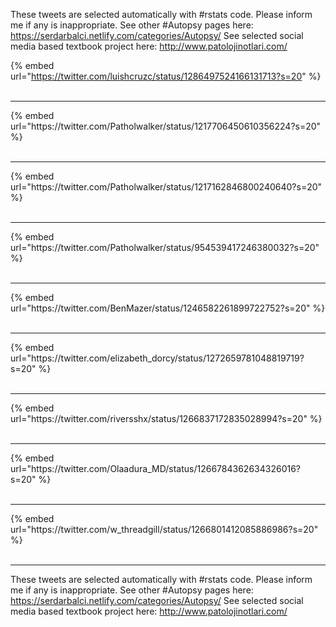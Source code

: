 

These tweets are selected automatically with #rstats code. Please inform me if any is inappropriate.
See other #Autopsy pages here: https://serdarbalci.netlify.com/categories/Autopsy/ 
See selected social media based textbook project here: http://www.patolojinotlari.com/

{% embed url="https://twitter.com/luishcruzc/status/1286497524166131713?s=20" %}<br>
<br>
<hr>
{% embed url="https://twitter.com/Patholwalker/status/1217706450610356224?s=20" %}<br>
<br>
<hr>
{% embed url="https://twitter.com/Patholwalker/status/1217162846800240640?s=20" %}<br>
<br>
<hr>
{% embed url="https://twitter.com/Patholwalker/status/954539417246380032?s=20" %}<br>
<br>
<hr>
{% embed url="https://twitter.com/BenMazer/status/1246582261899722752?s=20" %}<br>
<br>
<hr>
{% embed url="https://twitter.com/elizabeth_dorcy/status/1272659781048819719?s=20" %}<br>
<br>
<hr>
{% embed url="https://twitter.com/riversshx/status/1266837172835028994?s=20" %}<br>
<br>
<hr>
{% embed url="https://twitter.com/Olaadura_MD/status/1266784362634326016?s=20" %}<br>
<br>
<hr>
{% embed url="https://twitter.com/w_threadgill/status/1266801412085886986?s=20" %}<br>
<br>
<hr>


These tweets are selected automatically with #rstats code. Please inform me if any is inappropriate.
See other #Autopsy pages here: https://serdarbalci.netlify.com/categories/Autopsy/ 
See selected social media based textbook project here: http://www.patolojinotlari.com/
